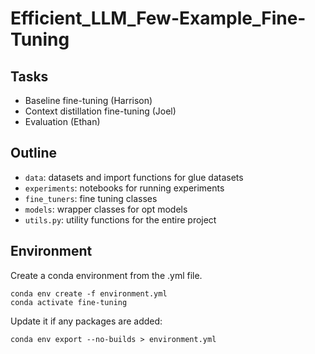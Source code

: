 # Efficient_LLM_Few-Example_Fine-Tuning

## Tasks
- Baseline fine-tuning (Harrison)
- Context distillation fine-tuning (Joel)
- Evaluation (Ethan)

## Outline

- `data`: datasets and import functions for glue datasets
- `experiments`: notebooks for running experiments
- `fine_tuners`: fine tuning classes
- `models`: wrapper classes for opt models
- `utils.py`: utility functions for the entire project

## Environment
Create a conda environment from the .yml file.
```
conda env create -f environment.yml
conda activate fine-tuning
```
Update it if any packages are added:
```
conda env export --no-builds > environment.yml
```
